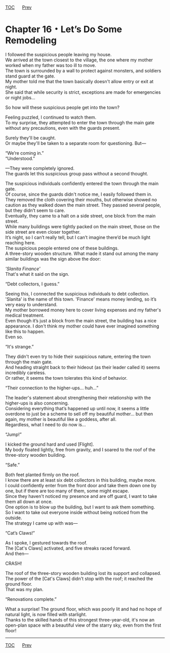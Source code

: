 [TOC](../readme.md)&nbsp;&nbsp;&nbsp;&nbsp;&nbsp;&nbsp;[Prev](Section_0015.md)&nbsp;&nbsp;&nbsp;&nbsp;&nbsp;&nbsp;



# Chapter 16・Let’s Do Some Remodeling

I followed the suspicious people leaving my house.  
We arrived at the town closest to the village, the one where my mother
worked when my father was too ill to move.  
The town is surrounded by a wall to protect against monsters, and
soldiers stand guard at the gate.  
My mother told me that the town basically doesn't allow entry or exit at
night.  
She said that while security is strict, exceptions are made for
emergencies or night jobs…  
  
So how will these suspicious people get into the town?  
  
Feeling puzzled, I continued to watch them.  
To my surprise, they attempted to enter the town through the main gate
without any precautions, even with the guards present.  
  
Surely they'll be caught.  
Or maybe they'll be taken to a separate room for questioning. But—  
  
“We’re coming in.”  
“Understood.”  
  
—They were completely ignored.  
The guards let this suspicious group pass without a second thought.  
  
The suspicious individuals confidently entered the town through the main
gate.  
Of course, since the guards didn't notice me, I easily followed them
in.  
They removed the cloth covering their mouths, but otherwise showed no
caution as they walked down the main street. They passed several people,
but they didn’t seem to care.  
Eventually, they came to a halt on a side street, one block from the
main street.  
While many buildings were tightly packed on the main street, those on
the side street are even closer together.  
It’s night, so I can’t really tell, but I can’t imagine there’d be much
light reaching here.  
The suspicious people entered one of these buildings.  
A three-story wooden structure. What made it stand out among the many
similar buildings was the sign above the door:  
  
*'Slanita Finance'*  
That's what it said on the sign.  
  
“Debt collectors, I guess.”  
  
Seeing this, I connected the suspicious individuals to debt
collection.  
'Slanita' is the name of this town. 'Finance' means money lending, so
it’s very easy to understand.  
My mother borrowed money here to cover living expenses and my father's
medical treatment.  
Even though it’s just a block from the main street, the building has a
nice appearance. I don't think my mother could have ever imagined
something like this to happen.  
Even so.  
  
“It's strange.”  
  
They didn't even try to hide their suspicious nature, entering the town
through the main gate.  
And heading straight back to their hideout (as their leader called it)
seems incredibly careless.  
Or rather, it seems the town tolerates this kind of behavior.  
  
“Their connection to the higher-ups… huh…”  
  
The leader's statement about strengthening their relationship with the
higher-ups is also concerning.  
Considering everything that’s happened up until now, it seems a little
overdone to just be a scheme to sell off my beautiful mother… but then
again, my mother is beautiful like a goddess, after all.  
Regardless, what I need to do now is…  
  
“Jump!”  
  
I kicked the ground hard and used \[Flight\].  
My body floated lightly, free from gravity, and I soared to the roof of
the three-story wooden building.  
  
“Safe.”  
  
Both feet planted firmly on the roof.  
I know there are at least six debt collectors in this building, maybe
more.  
I could confidently enter from the front door and take them down one by
one, but if there are too many of them, some might escape.  
Since they haven't noticed my presence and are off guard, I want to take
them all down at once.  
One option is to blow up the building, but I want to ask them
something.  
So I want to take out everyone inside without being noticed from the
outside.  
The strategy I came up with was—  
  
“Cat’s Claws!”  
  
As I spoke, I gestured towards the roof.  
The \[Cat's Claws\] activated, and five streaks raced forward.  
And then—  
  
CRASH!  
  
The roof of the three-story wooden building lost its support and
collapsed.  
The power of the \[Cat's Claws\] didn't stop with the roof; it reached
the ground floor.  
That was my plan.  
  
“Renovations complete.”  
  
What a surprise! The ground floor, which was poorly lit and had no hope
of natural light, is now filled with starlight.  
Thanks to the skilled hands of this strongest three-year-old, it's now
an open-plan space with a beautiful view of the starry sky, even from
the first floor!  
  
  
  


---
[TOC](../readme.md)&nbsp;&nbsp;&nbsp;&nbsp;&nbsp;&nbsp;[Prev](Section_0015.md)&nbsp;&nbsp;&nbsp;&nbsp;&nbsp;&nbsp;

